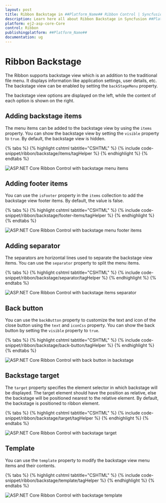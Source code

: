 ```yaml
---
layout: post
title: Ribbon Backstage in ##Platform_Name## Ribbon Control | Syncfusion
description: Learn here all about Ribbon Backstage in Syncfusion ##Platform_Name## Ribbon control of Syncfusion Essential JS 2 and more.
platform: ej2-asp-core-Core
control: Ribbon
publishingplatform: ##Platform_Name##
documentation: ug
---
```


# Ribbon Backstage

The Ribbon supports backstage view which is an addition to the traditional file menu. It displays information like application settings, user details, etc. The backstage view can be enabled by setting the `backStageMenu` property.

The backstage view options are displayed on the left, while the content of each option is shown on the right.

## Adding backstage items

The menu items can be added to the backstage view by using the `items` property. You can show the backstage view by setting the `visible` property to `true`. By default, the backstage view is hidden.

{% tabs %}
{% highlight cshtml tabtitle="CSHTML" %}
{% include code-snippet/ribbon/backstage/items/tagHelper %}
{% endhighlight %}
{% endtabs %}

![ASP.NET Core Ribbon Control with backstage menu items](images/ribbon-backstage.png)

## Adding footer items

You can use the `isFooter` property in the `items` collection to add the backstage view footer items. By default, the value is false.

{% tabs %}
{% highlight cshtml tabtitle="CSHTML" %}
{% include code-snippet/ribbon/backstage/footer-items/tagHelper %}
{% endhighlight %}
{% endtabs %}

![ASP.NET Core Ribbon Control with backstage menu footer items](images/ribbon-footer-items.png)

## Adding separator

The separators are horizontal lines used to separate the backstage view items. You can use the `separator` property to split the menu items.

{% tabs %}
{% highlight cshtml tabtitle="CSHTML" %}
{% include code-snippet/ribbon/backstage/separator/tagHelper %}
{% endhighlight %}
{% endtabs %}

![ASP.NET Core Ribbon Control with backstage items separator](images/ribbon-backstage-separator.png)

## Back button

You can use the `backButton` property to customize the text and icon of the close button using the `text` and `iconCss` property. You can show the back button by setting the `visible` property to `true`.

{% tabs %}
{% highlight cshtml tabtitle="CSHTML" %}
{% include code-snippet/ribbon/backstage/back-button/tagHelper %}
{% endhighlight %}
{% endtabs %}

![ASP.NET Core Ribbon Control with back button in backstage](images/ribbon-back-button.png)

## Backstage target

The `target` property specifies the element selector in which backstage will be displayed. The target element should have the position as relative, else the backstage will be positioned nearest to the relative element. By default, the backstage is positioned to ribbon element.

{% tabs %}
{% highlight cshtml tabtitle="CSHTML" %}
{% include code-snippet/ribbon/backstage/target/tagHelper %}
{% endhighlight %}
{% endtabs %}

![ASP.NET Core Ribbon Control with backstage target](images/ribbon-backstage-target.png)

## Template

You can use the `template` property to modify the backstage view menu items and their contents.

{% tabs %}
{% highlight cshtml tabtitle="CSHTML" %}
{% include code-snippet/ribbon/backstage/template/tagHelper %}
{% endhighlight %}
{% endtabs %}

![ASP.NET Core Ribbon Control with backstage template](images/ribbon-backstage-template.png)

